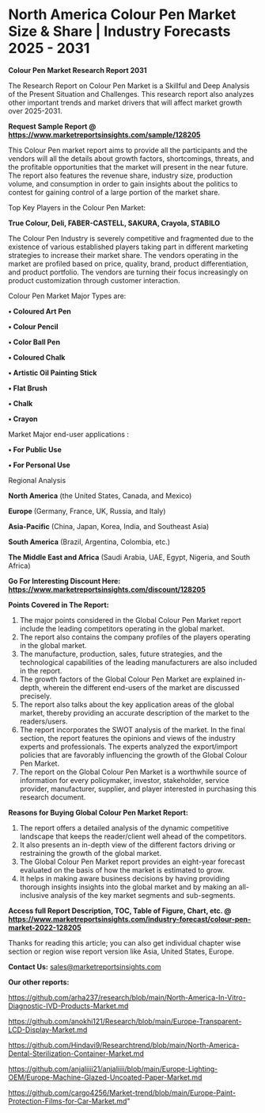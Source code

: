 # North America Colour Pen Market Size & Share | Industry Forecasts 2025 - 2031

<strong>Colour Pen Market Research Report 2031</strong>

The Research Report on Colour Pen Market is a Skillful and Deep Analysis of the Present Situation and Challenges. This research report also analyzes other important trends and market drivers that will affect market growth over 2025-2031.

<strong>Request Sample Report @ <a href=https://www.marketreportsinsights.com/sample/128205>https://www.marketreportsinsights.com/sample/128205</a></strong>

This Colour Pen market report aims to provide all the participants and the vendors will all the details about growth factors, shortcomings, threats, and the profitable opportunities that the market will present in the near future. The report also features the revenue share, industry size, production volume, and consumption in order to gain insights about the politics to contest for gaining control of a large portion of the market share.

Top Key Players in the Colour Pen Market:

<strong>True Colour, Deli, FABER-CASTELL, SAKURA, Crayola, STABILO</strong>

The Colour Pen Industry is severely competitive and fragmented due to the existence of various established players taking part in different marketing strategies to increase their market share. The vendors operating in the market are profiled based on price, quality, brand, product differentiation, and product portfolio. The vendors are turning their focus increasingly on product customization through customer interaction.

Colour Pen Market Major Types are:

<strong>• Coloured Art Pen

• Colour Pencil

• Color Ball Pen

• Coloured Chalk

• Artistic Oil Painting Stick

• Flat Brush

• Chalk

• Crayon</strong>

Market Major end-user applications :

<strong>• For Public Use

• For Personal Use</strong>

Regional Analysis

</u><strong><b>North America</b></strong> (the United States, Canada, and Mexico)

<strong><b>Europe </b></strong>(Germany, France, UK, Russia, and Italy)

<strong><b>Asia-Pacific</b></strong> (China, Japan, Korea, India, and Southeast Asia)

<strong><b>South America</b></strong> (Brazil, Argentina, Colombia, etc.)

<strong><b>The Middle East and Africa</b></strong> (Saudi Arabia, UAE, Egypt, Nigeria, and South Africa)

<strong>Go For Interesting Discount Here: <a href=https://www.marketreportsinsights.com/discount/128205>https://www.marketreportsinsights.com/discount/128205</a></strong>

<strong>Points Covered in The Report:</strong>
<ol>
  <li>The major points considered in the Global Colour Pen Market report include the leading competitors operating in the global market.</li>
  <li>The report also contains the company profiles of the players operating in the global market.</li>
  <li>The manufacture, production, sales, future strategies, and the technological capabilities of the leading manufacturers are also included in the report.</li>
  <li>The growth factors of the Global Colour Pen Market are explained in-depth, wherein the different end-users of the market are discussed precisely.</li>
  <li>The report also talks about the key application areas of the global market, thereby providing an accurate description of the market to the readers/users.</li>
  <li>The report incorporates the SWOT analysis of the market. In the final section, the report features the opinions and views of the industry experts and professionals. The experts analyzed the export/import policies that are favorably influencing the growth of the Global Colour Pen Market.</li>
  <li>The report on the Global Colour Pen Market is a worthwhile source of information for every policymaker, investor, stakeholder, service provider, manufacturer, supplier, and player interested in purchasing this research document.</li>
</ol>
<strong>Reasons for Buying Global Colour Pen Market Report:</strong>

<ol>
  <li>The report offers a detailed analysis of the dynamic competitive landscape that keeps the reader/client well ahead of the competitors.</li>
  <li>It also presents an in-depth view of the different factors driving or restraining the growth of the global market.</li>
  <li>The Global Colour Pen Market report provides an eight-year forecast evaluated on the basis of how the market is estimated to grow.</li>
  <li>It helps in making aware business decisions by having providing thorough insights insights into the global market and by making an all-inclusive analysis of the key market segments and sub-segments.</li>
</ol>
<strong>Access full Report Description, TOC, Table of Figure, Chart, etc. @ <a href=https://www.marketreportsinsights.com/industry-forecast/colour-pen-market-2022-128205>https://www.marketreportsinsights.com/industry-forecast/colour-pen-market-2022-128205</a></strong>


Thanks for reading this article; you can also get individual chapter wise section or region wise report version like Asia, United States, Europe.

<strong>Contact Us:</strong>
sales@marketreportsinsights.com

<strong>Our other reports:</strong>

<a href=https://github.com/arha237/research/blob/main/North-America-In-Vitro-Diagnostic-IVD-Products-Market.md>https://github.com/arha237/research/blob/main/North-America-In-Vitro-Diagnostic-IVD-Products-Market.md</a>

<a href=https://github.com/anokhi121/Research/blob/main/Europe-Transparent-LCD-Display-Market.md>https://github.com/anokhi121/Research/blob/main/Europe-Transparent-LCD-Display-Market.md</a>

<a href=https://github.com/Hindavi9/Researchtrend/blob/main/North-America-Dental-Sterilization-Container-Market.md>https://github.com/Hindavi9/Researchtrend/blob/main/North-America-Dental-Sterilization-Container-Market.md</a>

<a href=https://github.com/anjaliiii21/anjaliiii/blob/main/Europe-Lighting-OEM/Europe-Machine-Glazed-Uncoated-Paper-Market.md>https://github.com/anjaliiii21/anjaliiii/blob/main/Europe-Lighting-OEM/Europe-Machine-Glazed-Uncoated-Paper-Market.md</a>

<a href=https://github.com/cargo4256/Market-trend/blob/main/Europe-Paint-Protection-Films-for-Car-Market.md>https://github.com/cargo4256/Market-trend/blob/main/Europe-Paint-Protection-Films-for-Car-Market.md</a>"
